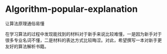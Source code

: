 # Algorithm-popular-explanation
让算法原理通俗易懂

在学习算法的过程中发现能找到的材料对于新手来说比较难懂，一是因为新手对于很多专业名词不懂，二是材料的表达方式比较晦涩。对此，希望撰写一本对新手更友好的算法解析书籍。
